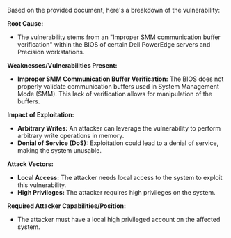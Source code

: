 Based on the provided document, here's a breakdown of the vulnerability:

**Root Cause:**
* The vulnerability stems from an "Improper SMM communication buffer verification" within the BIOS of certain Dell PowerEdge servers and Precision workstations.

**Weaknesses/Vulnerabilities Present:**
* **Improper SMM Communication Buffer Verification:** The BIOS does not properly validate communication buffers used in System Management Mode (SMM). This lack of verification allows for manipulation of the buffers.

**Impact of Exploitation:**
* **Arbitrary Writes:** An attacker can leverage the vulnerability to perform arbitrary write operations in memory.
* **Denial of Service (DoS):** Exploitation could lead to a denial of service, making the system unusable.

**Attack Vectors:**
* **Local Access:** The attacker needs local access to the system to exploit this vulnerability.
* **High Privileges:** The attacker requires high privileges on the system.

**Required Attacker Capabilities/Position:**
* The attacker must have a local high privileged account on the affected system.